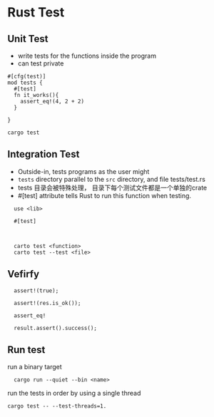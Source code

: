 # Rust Test

## Unit Test
  - write tests for the functions inside the program
  - can test private 
```
#[cfg(test)]
mod tests {
  #[test]
  fn it_works(){
    assert_eq!(4, 2 + 2)
  }

}

cargo test
```


## Integration Test
  - Outside-in, tests programs as the user might
  - `tests` directory parallel to the `src` directory, and file tests/test.rs
  - tests 目录会被特殊处理， 目录下每个测试文件都是一个单独的crate
  - #[test] attribute tells Rust to run this function when testing.


```
  use <lib>

  #[test]
  


  carto test <function>
  carto test --test <file>
```
## Vefirfy
```
  assert!(true);

  assert!(res.is_ok());

  assert_eq!

  result.assert().success();

```


## Run test
run a binary target
```
  cargo run --quiet --bin <name>
```

run the tests in order by using a single thread
```
cargo test -- --test-threads=1.
```



